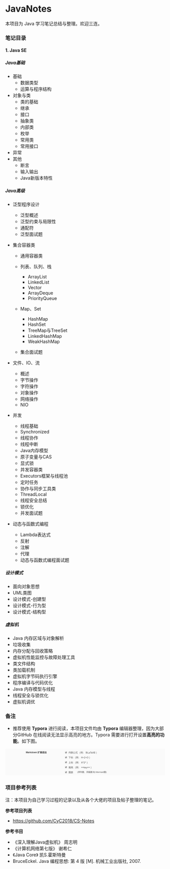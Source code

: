 # JavaNotes

本项目为 Java 学习笔记总结与整理。欢迎三连。



### 笔记目录

#### 1. Java SE

##### Java基础

- 基础
    - 数据类型
    - 运算与程序结构
- 对象与类
    - 类的基础
    - 继承
    - 接口
    - 抽象类
    - 内部类
    - 枚举
    - 常用类
    - 常用接口
- 异常
- 其他
    - 断言
    - 输入输出
    - Java新版本特性

##### Java高级

- 泛型程序设计

    - 泛型概述
    - 泛型约束与局限性
    - 通配符
    - 泛型面试题

- 集合容器类

    - 通用容器类
    - 列表、队列、栈
        - ArrayList
        - LinkedList
        - Vector
        - ArrayDeque
        - PriorityQueue

    - Map、Set
        - HashMap
        - HashSet
        - TreeMap与TreeSet
        - LinkedHashMap
        - WeakHashMap

    - 集合面试题

- 文件、IO、流

    - 概述
    - 字节操作
    - 字符操作
    - 对象操作
    - 网络操作
    - NIO

- 并发

    - 线程基础
    - Synchronized
    - 线程协作
    - 线程中断
    - Java内存模型
    - 原子变量与CAS
    - 显式锁
    - 并发容器类
    - Executors框架与线程池 
    - 定时任务
    - 协作与同步工具类
    - ThreadLocal
    - 线程安全总结
    - 锁优化
    - 并发面试题

- 动态与函数式编程

    - Lambda表达式
    - 反射
    - 注解
    - 代理
    - 动态与函数式编程面试题



##### 设计模式

- 面向对象思想
- UML类图
- 设计模式-创建型
- 设计模式-行为型
- 设计模式-结构型



##### 虚拟机

- Java 内存区域与对象解析
- 垃圾收集
- 内存分配与回收策略
- 虚拟机性能监控与故障处理工具
- 类文件结构
- 类加载机制
- 虚拟机字节码执行引擎
- 程序编译与代码优化
- Java 内存模型与线程
- 线程安全与锁优化
- 虚拟机调优







### 备注

- 推荐使用 **Typora** 进行阅读，本项目文件均由 **Typora** 编辑器整理，因为大部分GitHub 在线阅读无法显示高亮的地方。Typora 需要进行打开设置**高亮的功能**。如下图。

![image-20191205192232182](assets/image-20191205192232182.png)



### 项目参考列表

注：本项目为自己学习过程的记录以及从各个大佬的项目及帖子整理的笔记。

**参考项目列表**

- https://github.com/CyC2018/CS-Notes


**参考书目**
- 《深入理解Java虚拟机》 周志明
- 《计算机网络第七版》 谢希仁
- 《Java Core》 凯S.霍斯特曼
- BruceEckel. Java 编程思想: 第 4 版 [M]. 机械工业出版社, 2007.



